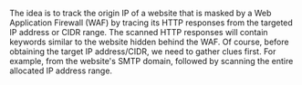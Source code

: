 The idea is to track the origin IP of a website that is masked by a Web Application Firewall (WAF) by tracing its HTTP responses from the targeted IP address or CIDR range. 
The scanned HTTP responses will contain keywords similar to the website hidden behind the WAF. Of course, before obtaining the target IP address/CIDR, we need to gather clues first. 
For example, from the website's SMTP domain, followed by scanning the entire allocated IP address range.

